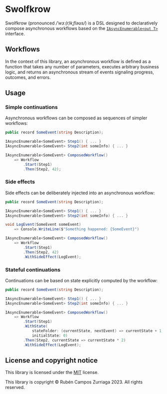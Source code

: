 # Swolfkrow

Swolfkrow (pronounced */ˈwɜː(r)kˌfləʊs/*) is a DSL designed to declaratively compose asynchronous workflows based on the [`IAsyncEnumerable<out T>`][system.collections.generic.iasyncenumerable] interface.

## Workflows

In the context of this library, an asynchronous workflow is defined as a function that takes any number of parameters, executes arbitrary business logic, and returns an asynchronous stream of events signaling progress, outcomes, and errors.

## Usage

### Simple continuations

Asynchronous workflows can be composed as sequences of simpler workflows:

```csharp
public record SomeEvent(string Description);

IAsyncEnumerable<SomeEvent> Step1() { ... }
IAsyncEnumerable<SomeEvent> Step2(int someInfo) { ... }

IAsyncEnumerable<SomeEvent> ComposedWorkflow()
    => Workflow
        .Start(Step1)
        .Then(Step2, 42);
```

### Side effects

Side effects can be deliberately injected into an asynchronous workflow:

```csharp
public record SomeEvent(string Description);

IAsyncEnumerable<SomeEvent> Step1() { ... }
IAsyncEnumerable<SomeEvent> Step2(int someInfo) { ... }

void LogEvent(SomeEvent someEvent)
    => Console.WriteLine($"Something happened: {SomeEvent}")

IAsyncEnumerable<SomeEvent> ComposedWorkflow()
    => Workflow
        .Start(Step1)
        .Then(Step2, 42)
        .WithSideEffect(LogEvent);
```

### Stateful continuations

Continuations can be based on state explicitly computed by the workflow:

```csharp
public record SomeEvent(string Description);

IAsyncEnumerable<SomeEvent> Step1() { ... }
IAsyncEnumerable<SomeEvent> Step2(int someInfo) { ... }

IAsyncEnumerable<SomeEvent> ComposedWorkflow()
    => Workflow
        .Start(Step1)
        .WithState(
            stateFolder: (currentState, nextEvent) => currentState + 1,
            initialState: 0)
        .Then(Step2, currentState => currentState * 2)
        .WithSideEffect(LogEvent);
```

## License and copyright notice

This library is licensed under the [MIT](./LICENSE) license.

This library is copyright © Rubén Campos Zurriaga 2023. All rights reserved.


[system.collections.generic.iasyncenumerable]: https://learn.microsoft.com/en-us/dotnet/api/system.collections.generic.iasyncenumerable-1